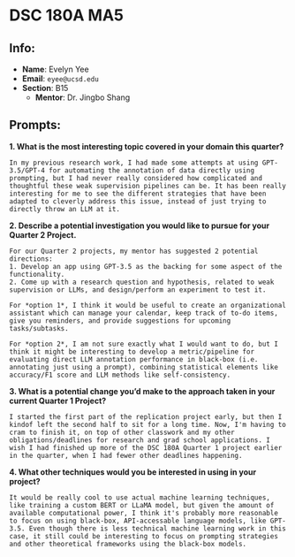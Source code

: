 # DSC 180A MA5

## Info:
- **Name**: Evelyn Yee
- **Email**: `eyee@ucsd.edu`
- **Section**: B15
    - **Mentor**: Dr. Jingbo Shang

## Prompts:
**1. What is the most interesting topic covered in your domain this quarter?**

    In my previous research work, I had made some attempts at using GPT-3.5/GPT-4 for automating the annotation of data directly using prompting, but I had never really considered how complicated and thoughtful these weak supervision pipelines can be. It has been really interesting for me to see the different strategies that have been adapted to cleverly address this issue, instead of just trying to directly throw an LLM at it.

**2. Describe a potential investigation you would like to pursue for your Quarter 2 Project.**

    For our Quarter 2 projects, my mentor has suggested 2 potential directions:
    1. Develop an app using GPT-3.5 as the backing for some aspect of the functionality.
    2. Come up with a research question and hypothesis, related to weak supervision or LLMs, and design/perform an experiment to test it.

    For *option 1*, I think it would be useful to create an organizational assistant which can manage your calendar, keep track of to-do items, give you reminders, and provide suggestions for upcoming tasks/subtasks.

    For *option 2*, I am not sure exactly what I would want to do, but I think it might be interesting to develop a metric/pipeline for evaluating direct LLM annotation performance in black-box (i.e. annotating just using a prompt), combining statistical elements like accuracy/F1 score and LLM methods like self-consistency.

**3. What is a potential change you’d make to the approach taken in your current Quarter 1 Project?**

    I started the first part of the replication project early, but then I kindof left the second half to sit for a long time. Now, I'm having to cram to finish it, on top of other classwork and my other obligations/deadlines for research and grad school applications. I wish I had finished up more of the DSC 180A Quarter 1 project earlier in the quarter, when I had fewer other deadlines happening.

**4. What other techniques would you be interested in using in your project?**

    It would be really cool to use actual machine learning techniques, like training a custom BERT or LLaMA model, but given the amount of available computational power, I think it's probably more reasonable to focus on using black-box, API-accessable language models, like GPT-3.5. Even though there is less technical machine learning work in this case, it still could be interesting to focus on prompting strategies and other theoretical frameworks using the black-box models.